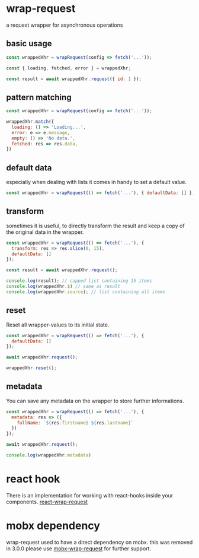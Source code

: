 # wrap-request

a request wrapper for asynchronous operations 

## basic usage

```js
const wrappedXhr = wrapRequest(config => fetch('...'));

const { loading, fetched, error } = wrappedXhr;

const result = await wrappedXhr.request({ id: 1 });
```

## pattern matching

```js
const wrappedXhr = wrapRequest(config => fetch('...'));

wrappedXhr.match({
  loading: () => 'Loading...',
  error: e => e.message,
  empty: () => 'No data.',
  fetched: res => res.data,
})
```

## default data

especially when dealing with lists it comes in handy to set a default value.

```js
const wrappedXhr = wrapRequest(() => fetch('...'), { defaultData: [] });
```

## transform

sometimes it is useful, to directly transform the result and keep a copy of the original data in the wrapper.

```js
const wrappedXhr = wrapRequest(() => fetch('...'), {
  transform: res => res.slice(0, 15),
  defaultData: []
});

const result = await wrappedXhr.request();

console.log(result); // capped list containing 15 items
console.log(wrappedXhr.$) // same as result
console.log(wrappedXhr.source); // list containing all items
```

## reset

Reset all wrapper-values to its initial state.

```js
const wrappedXhr = wrapRequest(() => fetch('...'), {
  defaultData: []
});

await wrappedXhr.request();

wrappedXhr.reset();
```

## metadata

You can save any metadata on the wrapper to store further informations.


```js
const wrappedXhr = wrapRequest(() => fetch('...'), {
  metadata: res => ({
    fullName: `${res.firstname} ${res.lastname}`
  })
});

await wrappedXhr.request();

console.log(wrappedXhr.metadata)
```

# react hook

There is an implementation for working with react-hooks inside your components. [react-wrap-request](https://github.com/misantronic/react-wrap-request)

# mobx dependency

wrap-request used to have a direct dependency on mobx. this was removed in 3.0.0
please use [mobx-wrap-request](https://github.com/misantronic/mobx-wrap-request) for further support.
